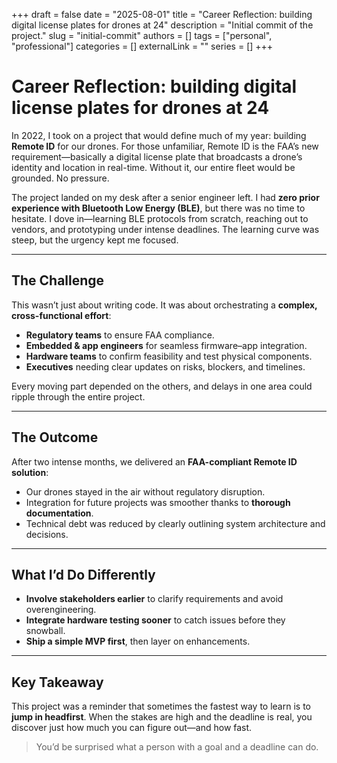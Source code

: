 +++
draft = false
date = "2025-08-01"
title = "Career Reflection: building digital license plates for drones at 24"
description = "Initial commit of the project."
slug = "initial-commit"
authors = []
tags = ["personal", "professional"]
categories = []
externalLink = ""
series = []
+++

# Career Reflection: building digital license plates for drones at 24

In 2022, I took on a project that would define much of my year: building **Remote ID** for our drones. For those unfamiliar, Remote ID is the FAA’s new requirement—basically a digital license plate that broadcasts a drone’s identity and location in real-time. Without it, our entire fleet would be grounded. No pressure.

The project landed on my desk after a senior engineer left. I had **zero prior experience with Bluetooth Low Energy (BLE)**, but there was no time to hesitate. I dove in—learning BLE protocols from scratch, reaching out to vendors, and prototyping under intense deadlines. The learning curve was steep, but the urgency kept me focused.

---

## The Challenge

This wasn’t just about writing code. It was about orchestrating a **complex, cross-functional effort**:

- **Regulatory teams** to ensure FAA compliance.
- **Embedded & app engineers** for seamless firmware–app integration.
- **Hardware teams** to confirm feasibility and test physical components.
- **Executives** needing clear updates on risks, blockers, and timelines.

Every moving part depended on the others, and delays in one area could ripple through the entire project.

---

## The Outcome

After two intense months, we delivered an **FAA-compliant Remote ID solution**:

- Our drones stayed in the air without regulatory disruption.
- Integration for future projects was smoother thanks to **thorough documentation**.
- Technical debt was reduced by clearly outlining system architecture and decisions.

---

## What I’d Do Differently

- **Involve stakeholders earlier** to clarify requirements and avoid overengineering.
- **Integrate hardware testing sooner** to catch issues before they snowball.
- **Ship a simple MVP first**, then layer on enhancements.

---

## Key Takeaway

This project was a reminder that sometimes the fastest way to learn is to **jump in headfirst**. When the stakes are high and the deadline is real, you discover just how much you can figure out—and how fast.

> You’d be surprised what a person with a goal and a deadline can do.

